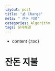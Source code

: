 ```yaml
---
layout: post
title: "💰 Charge"
meta: " 잔돈 지불"
categories: Algorithm
tags: 문제해결
---
```




* content
{:toc}
# 잔돈 지불


